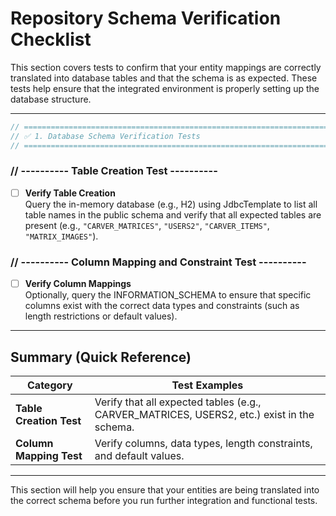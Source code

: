 # Repository Schema Verification Checklist

This section covers tests to confirm that your entity mappings are correctly translated into database tables and that the schema is as expected. These tests help ensure that the integrated environment is properly setting up the database structure.

---

```java
// =========================================================================
// ✅ 1. Database Schema Verification Tests
// =========================================================================
```

### // ---------- Table Creation Test ----------

- [ ] **Verify Table Creation**  
       Query the in-memory database (e.g., H2) using JdbcTemplate to list all table names in the public schema and verify that all expected tables are present (e.g., `"CARVER_MATRICES"`, `"USERS2"`, `"CARVER_ITEMS"`, `"MATRIX_IMAGES"`).

### // ---------- Column Mapping and Constraint Test ----------

- [ ] **Verify Column Mappings**  
       Optionally, query the INFORMATION_SCHEMA to ensure that specific columns exist with the correct data types and constraints (such as length restrictions or default values).

---

## Summary (Quick Reference)

| Category                | Test Examples                                                                              |
| ----------------------- | ------------------------------------------------------------------------------------------ |
| **Table Creation Test** | Verify that all expected tables (e.g., CARVER_MATRICES, USERS2, etc.) exist in the schema. |
| **Column Mapping Test** | Verify columns, data types, length constraints, and default values.                        |

---

This section will help you ensure that your entities are being translated into the correct schema before you run further integration and functional tests.
